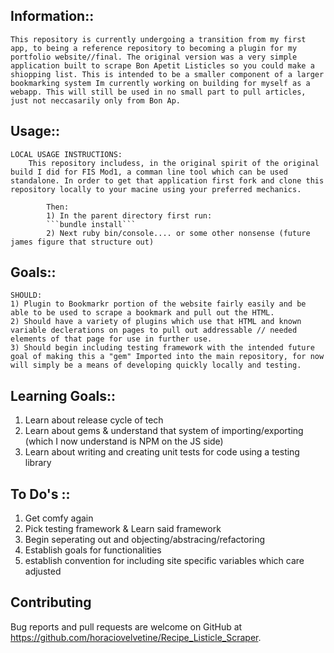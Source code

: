 ## Information:: 

    This repository is currently undergoing a transition from my first app, to being a reference repository to becoming a plugin for my portfolio website//final. The original version was a very simple application built to scrape Bon Apetit Listicles so you could make a shiopping list. This is intended to be a smaller component of a larger bookmarking system Im currently working on building for myself as a webapp. This will still be used in no small part to pull articles, just not neccasarily only from Bon Ap. 


## Usage::

    LOCAL USAGE INSTRUCTIONS: 
        This repository includess, in the original spirit of the original build I did for FIS Mod1, a comman line tool which can be used standalone. In order to get that application first fork and clone this repository locally to your macine using your preferred mechanics.

            Then: 
            1) In the parent directory first run: 
            ```bundle install```
            2) Next ruby bin/console.... or some other nonsense (future james figure that structure out)

## Goals:: 
    
    SHOULD:
    1) Plugin to Bookmarkr portion of the website fairly easily and be able to be used to scrape a bookmark and pull out the HTML. 
    2) Should have a variety of plugins which use that HTML and known variable declerations on pages to pull out addressable // needed elements of that page for use in further use.
    3) Should begin including testing framework with the intended future goal of making this a "gem" Imported into the main repository, for now will simply be a means of developing quickly locally and testing. 

## Learning Goals:: 

1) Learn about release cycle of tech
2) Learn about gems & understand that system of importing/exporting (which I now understand is NPM on the JS side) 
3) Learn about writing and creating unit tests for code using a testing library


## To Do's :: 
1) Get comfy again 
2) Pick testing framework & Learn said framework
3) Begin seperating out and objecting/abstracing/refactoring
4) Establish goals for functionalities 
5) establish convention for including site specific variables which care adjusted


## Contributing

Bug reports and pull requests are welcome on GitHub at https://github.com/horaciovelvetine/Recipe_Listicle_Scraper.

